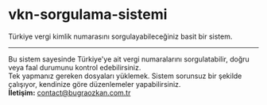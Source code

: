 # vkn-sorgulama-sistemi
Türkiye vergi kimlik numarasını sorgulayabileceğiniz basit bir sistem.
<hr>
Bu sistem sayesinde Türkiye'ye ait vergi numaralarını sorgulatabilir, doğru veya faal durumunu kontrol edebilirsiniz.
<br>
Tek yapmanız gereken dosyaları yüklemek. Sistem sorunsuz bir şekilde çalışıyor, kendinize göre düzenlemeler yapabilirsiniz.
<br>
<b>İletişim:</b> <a href="mailto:contact@bugraozkan.com.tr">contact@bugraozkan.com.tr</a>
